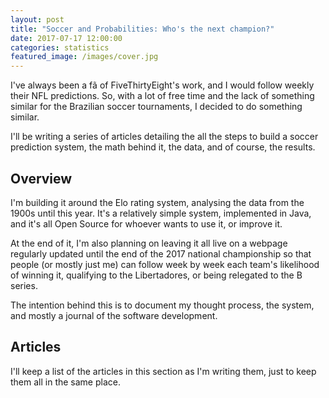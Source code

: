 ```yaml
---
layout: post
title: "Soccer and Probabilities: Who's the next champion?"
date: 2017-07-17 12:00:00
categories: statistics
featured_image: /images/cover.jpg
---
```


I've always been a fã of FiveThirtyEight's work, and I would follow weekly their NFL predictions. So, with a lot of free time and the lack of something similar for the Brazilian soccer tournaments, I decided to do something similar.

I'll be writing a series of articles detailing the all the steps to build a soccer prediction system, the math behind it, the data, and of course, the results.


## Overview

I'm building it around the Elo rating system, analysing the data from the 1900s until this year. It's a relatively simple system, implemented in Java, and it's all Open Source for whoever wants to use it, or improve it.

At the end of it, I'm also planning on leaving it all live on a webpage regularly updated until the end of the 2017 national championship so that people (or mostly just me) can follow week by week each team's likelihood of winning it, qualifying to the Libertadores, or being relegated to the B series.

The intention behind this is to document my thought process, the system, and mostly a journal of the software development.


## Articles

I'll keep a list of the articles in this section as I'm writing them, just to keep them all in the same place.